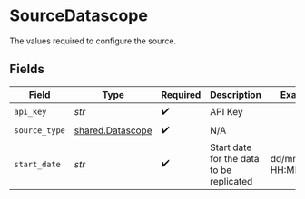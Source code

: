 # SourceDatascope

The values required to configure the source.


## Fields

| Field                                                | Type                                                 | Required                                             | Description                                          | Example                                              |
| ---------------------------------------------------- | ---------------------------------------------------- | ---------------------------------------------------- | ---------------------------------------------------- | ---------------------------------------------------- |
| `api_key`                                            | *str*                                                | :heavy_check_mark:                                   | API Key                                              |                                                      |
| `source_type`                                        | [shared.Datascope](../../models/shared/datascope.md) | :heavy_check_mark:                                   | N/A                                                  |                                                      |
| `start_date`                                         | *str*                                                | :heavy_check_mark:                                   | Start date for the data to be replicated             | dd/mm/YYYY HH:MM                                     |